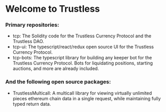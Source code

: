 # Welcome to Trustless

### Primary repositories: 

* tcp: The Solidity code for the Trustless Currency Protocol and the Trustless DAO. 
* tcp-ui: The typescript/react/redux open source UI for the Trustless Currency Protocol.
* tcp-bots: The typescript library for building any keeper bot for the Trustless Currency Protocol. Bots for liquidating positions, starting auctions, and more are already included. 

### And the following open source packages: 
* TrustlessMulticall: A multicall library for viewing virtually unlimited pieces ethereum chain data in a single request, while maintaining fully typed return data. 
